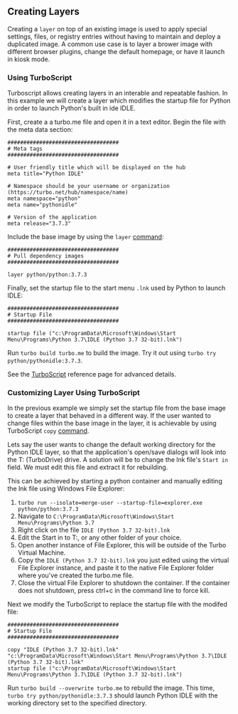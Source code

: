 ## Creating Layers

Creating a `layer` on top of an existing image is used to apply special settings, files, or registry entries without having to maintain and deploy a duplicated image. A common use case is to layer a brower image with different browser plugins, change the default homepage, or have it launch in kiosk mode.

### Using TurboScript

Turboscript allows creating layers in an interable and repeatable fashion. In this example we will create a layer which modifies the startup file for Python in order to launch Python's built in ide IDLE.

First, create a a turbo.me file and open it in a text editor. Begin the file with the meta data section:

```
###################################
# Meta tags
###################################

# User friendly title which will be displayed on the hub
meta title="Python IDLE"

# Namespace should be your username or organization (https://turbo.net/hub/namespace/name)
meta namespace="python"
meta name="pythonidle"

# Version of the application
meta release="3.7.3"
```

Include the base image by using the `layer` [command](../../reference/turboscript/layer.html):

```
###################################
# Pull dependency images
###################################

layer python/python:3.7.3
```

Finally, set the startup file to the start menu `.lnk` used by Python to launch IDLE:

```
###################################
# Startup File
###################################

startup file ("c:\ProgramData\Microsoft\Windows\Start Menu\Programs\Python 3.7\IDLE (Python 3.7 32-bit).lnk")
```

Run `turbo build turbo.me` to build the image. Try it out using `turbo try python/pythonidle:3.7.3`.

See the [TurboScript](../../reference/turboscript/turboscript.html) reference page for advanced details. 

### Customizing Layer Using TurboScript

In the previous example we simply set the startup file from the base image to create a layer that behaved in a different way. If the user wanted to change files within the base image in the layer, it is achievable by using TurboScript `copy` [command](../../reference/turboscript/turboscript.html#layer).

Lets say the user wants to change the default working directory for the Python IDLE layer, so that the application's open/save dialogs will look into the T: (TurboDrive) drive. A solution will be to change the lnk file's `Start in` field. We must edit this file and extract it for rebuilding.

This can be achieved by starting a python container and manually editing the lnk file using Windows File Explorer:

1. `turbo run --isolate=merge-user --startup-file=explorer.exe python/python:3.7.3`
2. Navigate to `C:\ProgramData\Microsoft\Windows\Start Menu\Programs\Python 3.7`
3. Right click on the file `IDLE (Python 3.7 32-bit).lnk`
4. Edit the Start in to T:\, or any other folder of your choice.
5. Open another instance of File Explorer, this will be outside of the Turbo Virtual Machine.
6. Copy the `IDLE (Python 3.7 32-bit).lnk` you just edited using the virtual File Explorer instance, and paste it to the native File Explorer folder where you've created the turbo.me file.
7. Close the virtual File Explorer to shutdown the container. If the container does not shutdown, press ctrl+c in the command line to force kill.

Next we modify the TurboScript to replace the startup file with the modifed file:

```
###################################
# Startup File
###################################

copy "IDLE (Python 3.7 32-bit).lnk" "c:\ProgramData\Microsoft\Windows\Start Menu\Programs\Python 3.7\IDLE (Python 3.7 32-bit).lnk"
startup file ("c:\ProgramData\Microsoft\Windows\Start Menu\Programs\Python 3.7\IDLE (Python 3.7 32-bit).lnk")
```

Run `turbo build --overwrite turbo.me` to rebuild the image. This time, `turbo try python/pythonidle:3.7.3` should launch Python IDLE with the working directory set to the specified directory.
